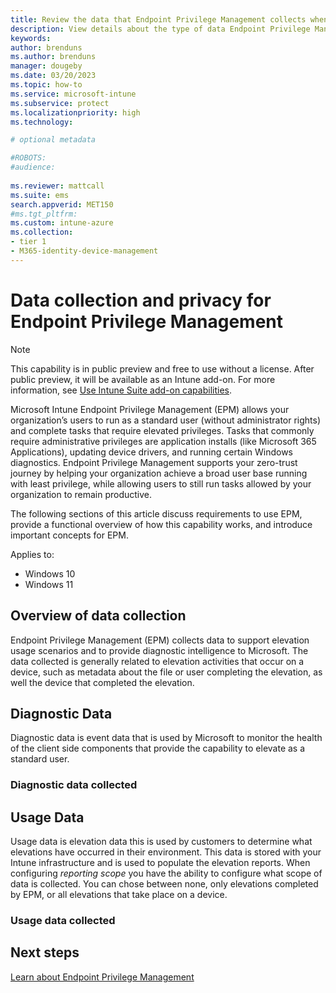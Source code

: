 ```yaml
---
title: Review the data that Endpoint Privilege Management collects when used with Microsoft Intune
description: View details about the type of data Endpoint Privilege Management can collect and store when used with Microsoft Intune.
keywords:
author: brenduns
ms.author: brenduns
manager: dougeby
ms.date: 03/20/2023
ms.topic: how-to
ms.service: microsoft-intune
ms.subservice: protect
ms.localizationpriority: high
ms.technology:

# optional metadata

#ROBOTS:
#audience:
 
ms.reviewer: mattcall
ms.suite: ems
search.appverid: MET150
#ms.tgt_pltfrm:
ms.custom: intune-azure
ms.collection:
- tier 1
- M365-identity-device-management
---
```


# Data collection and privacy for Endpoint Privilege Management

<!-- [!INCLUDE [intune-add-on-note](../includes/intune-add-on-note.md)] -->
> [!NOTE]  
> This capability is in public preview and free to use without a license. After public preview, it will be available as an Intune add-on. For more information, see [Use Intune Suite add-on capabilities](../fundamentals/intune-add-ons.md).

Microsoft Intune Endpoint Privilege Management (EPM) allows your organization’s users to run as a standard user (without administrator rights) and complete tasks that require elevated privileges. Tasks that commonly require administrative privileges are application installs (like Microsoft 365 Applications), updating device drivers, and running certain Windows diagnostics. Endpoint Privilege Management supports your zero-trust journey by helping your organization achieve a broad user base running with least privilege, while allowing users to still run tasks allowed by your organization to remain productive.

The following sections of this article discuss requirements to use EPM, provide a functional overview of how this capability works, and introduce important concepts for EPM.

Applies to:

- Windows 10
- Windows 11

## Overview of data collection

Endpoint Privilege Management (EPM) collects data to support elevation usage scenarios and to provide diagnostic intelligence to Microsoft. The data collected is generally related to elevation activities that occur on a device, such as metadata about the file or user completing the elevation, as well the device that completed the elevation.

## Diagnostic Data

Diagnostic data is event data that is used by Microsoft to monitor the health of the client side components that provide the capability to elevate as a standard user.

### Diagnostic data collected

<!-- Insert Diagnostic Data collection Table-->

## Usage Data

Usage data is elevation data this is used by customers to determine what elevations have occurred in their environment. This data is stored with your Intune infrastructure and is used to populate the elevation reports. When configuring *reporting scope* you have the ability to configure what scope of data is collected. You can chose between none, only elevations completed by EPM, or all elevations that take place on a device.

### Usage data collected

<!-- Insert Usage Data collection table here -->

## Next steps
[Learn about Endpoint Privilege Management](../protect/epm-overview.md)